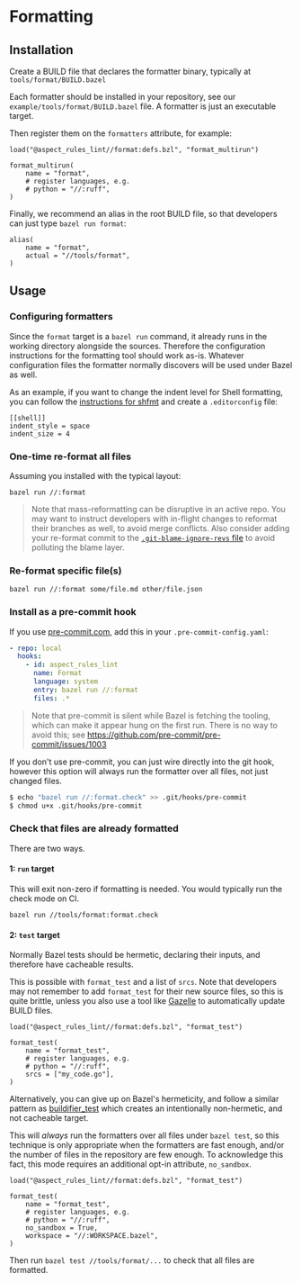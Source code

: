 # Formatting

## Installation

Create a BUILD file that declares the formatter binary, typically at `tools/format/BUILD.bazel`

Each formatter should be installed in your repository, see our `example/tools/format/BUILD.bazel` file.
A formatter is just an executable target.

Then register them on the `formatters` attribute, for example:

```starlark
load("@aspect_rules_lint//format:defs.bzl", "format_multirun")

format_multirun(
    name = "format",
    # register languages, e.g.
    # python = "//:ruff",
)
```

Finally, we recommend an alias in the root BUILD file, so that developers can just type `bazel run format`:

```starlark
alias(
    name = "format",
    actual = "//tools/format",
)
```

## Usage

### Configuring formatters

Since the `format` target is a `bazel run` command, it already runs in the working directory alongside the sources.
Therefore the configuration instructions for the formatting tool should work as-is.
Whatever configuration files the formatter normally discovers will be used under Bazel as well.

As an example, if you want to change the indent level for Shell formatting, you can follow the
[instructions for shfmt](https://github.com/mvdan/sh/blob/master/cmd/shfmt/shfmt.1.scd#examples) and create a `.editorconfig` file: 

```
[[shell]]
indent_style = space
indent_size = 4
```

### One-time re-format all files

Assuming you installed with the typical layout:

`bazel run //:format`

> Note that mass-reformatting can be disruptive in an active repo.
> You may want to instruct developers with in-flight changes to reformat their branches as well, to avoid merge conflicts.
> Also consider adding your re-format commit to the
> [`.git-blame-ignore-revs` file](https://docs.github.com/en/repositories/working-with-files/using-files/viewing-a-file#ignore-commits-in-the-blame-view)
> to avoid polluting the blame layer.

### Re-format specific file(s)

`bazel run //:format some/file.md other/file.json`

### Install as a pre-commit hook

If you use [pre-commit.com](https://pre-commit.com/), add this in your `.pre-commit-config.yaml`:

```yaml
- repo: local
  hooks:
    - id: aspect_rules_lint
      name: Format
      language: system
      entry: bazel run //:format
      files: .*
```

> Note that pre-commit is silent while Bazel is fetching the tooling, which can make it appear hung on the first run.
> There is no way to avoid this; see https://github.com/pre-commit/pre-commit/issues/1003

If you don't use pre-commit, you can just wire directly into the git hook, however
this option will always run the formatter over all files, not just changed files.

```bash
$ echo "bazel run //:format.check" >> .git/hooks/pre-commit
$ chmod u+x .git/hooks/pre-commit
```

### Check that files are already formatted

There are two ways.

#### 1: `run` target

This will exit non-zero if formatting is needed. You would typically run the check mode on CI.

`bazel run //tools/format:format.check`

#### 2: `test` target

Normally Bazel tests should be hermetic, declaring their inputs, and therefore have cacheable results.

This is possible with `format_test` and a list of `srcs`.
Note that developers may not remember to add `format_test` for their new source files, so this is quite brittle,
unless you also use a tool like [Gazelle] to automatically update BUILD files.

```starlark
load("@aspect_rules_lint//format:defs.bzl", "format_test")

format_test(
    name = "format_test",
    # register languages, e.g.
    # python = "//:ruff",
    srcs = ["my_code.go"],
)
```

Alternatively, you can give up on Bazel's hermeticity, and
follow a similar pattern as [buildifier_test](https://github.com/bazelbuild/buildtools/pull/1092)
which creates an intentionally non-hermetic, and not cacheable target.

This will *always* run the formatters over all files under `bazel test`, so this technique is only appropriate
when the formatters are fast enough, and/or the number of files in the repository are few enough.
To acknowledge this fact, this mode requires an additional opt-in attribute, `no_sandbox`.

```starlark
load("@aspect_rules_lint//format:defs.bzl", "format_test")

format_test(
    name = "format_test",
    # register languages, e.g.
    # python = "//:ruff",
    no_sandbox = True,
    workspace = "//:WORKSPACE.bazel",
)
```

Then run `bazel test //tools/format/...` to check that all files are formatted.

[Gazelle]: https://github.com/bazelbuild/bazel-gazelle
